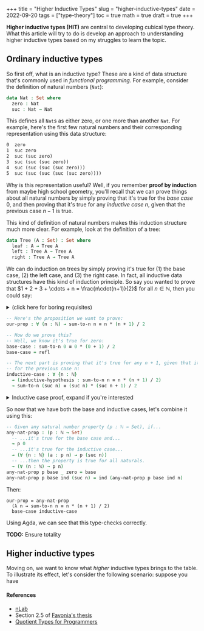 +++
title = "Higher Inductive Types"
slug = "higher-inductive-types"
date = 2022-09-20
tags = ["type-theory"]
toc = true
math = true
draft = true
+++

**Higher inductive types (HIT)** are central to developing cubical type theory.
What this article will try to do is develop an approach to understanding higher
inductive types based on my struggles to learn the topic.

<!--more-->

Ordinary inductive types
---

So first off, what is an inductive type? These are a kind of data structure
that's commonly used in _functional programming_. For example, consider the
definition of natural numbers (`Nat`):

```agda
data Nat : Set where
  zero : Nat
  suc : Nat → Nat
```

This defines all `Nat`s as either zero, or one more than another `Nat`. For
example, here's the first few natural numbers and their corresponding
representation using this data structure:

```txt
0  zero
1  suc zero
2  suc (suc zero)
3  suc (suc (suc zero))
4  suc (suc (suc (suc zero)))
5  suc (suc (suc (suc (suc zero))))
```

Why is this representation useful? Well, if you remember **proof by induction**
from maybe high school geometry, you'll recall that we can prove things about
all natural numbers by simply proving that it's true for the _base case_ 0, and
then proving that it's true for any _inductive case_ $n$, given that the
previous case $n - 1$ is true.

This kind of definition of natural numbers makes this induction structure much
more clear. For example, look at the definition of a tree:

```agda
data Tree (A : Set) : Set where
  leaf : A → Tree A
  left : Tree A → Tree A
  right : Tree A → Tree A
```

We can do induction on trees by simply proving it's true for (1) the base case,
(2) the left case, and (3) the right case. In fact, all inductive data
structures have this kind of induction principle. So say you wanted to prove
that $1 + 2 + 3 + \cdots + n = \frac{n\cdot(n+1)}{2}$ for all $n \in
\mathbb{N}$, then you could say:

<details>
<summary>(click here for boring requisites)</summary>

```agda
open import Relation.Binary.PropositionalEquality using (_≡_; refl; cong; sym; module ≡-Reasoning)
open ≡-Reasoning using (begin_; _≡⟨_⟩_; _≡⟨⟩_; step-≡; _∎)
open import Data.Product using (_×_)
open import Data.Nat using (ℕ; zero; suc; _+_; _*_)
open import Data.Nat.DivMod using (_/_; 0/n≡0; n/n≡1; m*n/n≡m)
open import Data.Nat.Properties using (+-assoc; *-identityˡ; *-comm; *-distribʳ-+; +-comm)

sum-to-n : ℕ → ℕ
sum-to-n zero = zero
sum-to-n (suc x) = (suc x) + (sum-to-n x)

distrib-/ : ∀ (a b c : ℕ) → a / c + b / c ≡ (a + b) / c
distrib-/ zero b c =
  begin
    zero / c + b / c
  ≡⟨ cong (_+ b / c) (0/n≡0 c) ⟩
    b / c
  ≡⟨ cong (_/ c) refl ⟩
    (zero + b) / c
  ∎
distrib-/ (suc a) b c =
  begin
    (1 + a) / c + b / c
  ≡⟨ cong (_+ b / c) (sym (distrib-/ 1 a c)) ⟩
    1 / c + a / c + b / c
  ≡⟨ +-assoc (1 / c) (a / c) (b / c) ⟩
    1 / c + (a / c + b / c)
  ≡⟨ cong (1 / c +_) (distrib-/ a b c) ⟩
    1 / c + (a + b) / c
  ≡⟨ distrib-/ 1 (a + b) c ⟩
    (suc a + b) / c
  ∎
```

</details>

```agda
-- Here's the proposition we want to prove:
our-prop : ∀ (n : ℕ) → sum-to-n n ≡ n * (n + 1) / 2

-- How do we prove this?
-- Well, we know it's true for zero:
base-case : sum-to-n 0 ≡ 0 * (0 + 1) / 2
base-case = refl

-- The next part is proving that it's true for any n + 1, given that it's true
-- for the previous case n:
inductive-case : ∀ {n : ℕ}
  → (inductive-hypothesis : sum-to-n n ≡ n * (n + 1) / 2)
  → sum-to-n (suc n) ≡ (suc n) * (suc n + 1) / 2
```

<details>
<summary>Inductive case proof, expand if you're interested</summary>

```agda
inductive-case {n} p =
  begin
    sum-to-n (suc n)
  ≡⟨⟩ -- Expanding definition of sum-to-n
    suc n + sum-to-n n
  ≡⟨ cong (suc n +_) p ⟩ -- Substituting the previous case
    suc n + n * (n + 1) / 2
  ≡⟨ cong (_+ n * (n + 1) / 2) (sym (m*n/n≡m (suc n) 2)) ⟩
    (suc n * 2) / 2 + (n * (n + 1)) / 2
  ≡⟨ distrib-/ (suc n * 2) (n * (n + 1)) 2 ⟩
    (suc n * 2 + n * (n + 1)) / 2
  ≡⟨ cong (_/ 2) (cong (_+ n * (n + 1)) (*-comm (suc n) 2)) ⟩
    (2 * suc n + n * (n + 1)) / 2
  ≡⟨ cong (_/ 2) (cong (2 * suc n +_) (cong (n *_) (+-comm n 1))) ⟩
    (2 * suc n + n * suc n) / 2
  ≡⟨ cong (_/ 2) (sym (*-distribʳ-+ (suc n) 2 n)) ⟩
    (1 + suc n) * suc n / 2
  ≡⟨ cong (_/ 2) (cong (_* suc n) (+-comm 1 (suc n))) ⟩
    (suc n + 1) * suc n / 2
  ≡⟨ cong (_/ 2) (*-comm (suc n + 1) (suc n)) ⟩
    (suc n) * (suc n + 1) / 2
  ∎
```

</details>

So now that we have both the base and inductive cases, let's combine it using
this:

```agda
-- Given any natural number property (p : ℕ → Set), if...
any-nat-prop : (p : ℕ → Set)
  -- ...it's true for the base case and...
  → p 0
  -- ...it's true for the inductive case...
  → (∀ {n : ℕ} (a : p n) → p (suc n))
  -- ...then the property is true for all naturals.
  → (∀ (n : ℕ) → p n)
any-nat-prop p base _ zero = base
any-nat-prop p base ind (suc n) = ind (any-nat-prop p base ind n)
```

Then:

```
our-prop = any-nat-prop
  (λ n → sum-to-n n ≡ n * (n + 1) / 2)
  base-case inductive-case
```

Using Agda, we can see that this type-checks correctly.

**TODO:** Ensure totality

Higher inductive types
---

Moving on, we want to know what _higher_ inductive types brings to the table. To
illustrate its effect, let's consider the following scenario: suppose you have

#### References

- [nLab](https://ncatlab.org/nlab/show/higher+inductive+type)
- Section 2.5 of [Favonia's thesis](https://favonia.org/files/thesis.pdf)
- [Quotient Types for Programmers](https://www.hedonisticlearning.com/posts/quotient-types-for-programmers.html)
